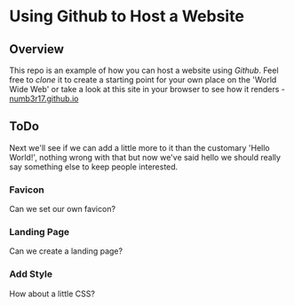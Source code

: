 # Using Github to Host a Website

## Overview

This repo is an example of how you can host a website using *Github*. Feel free to *clone* it to create a starting point for your own place on the 'World Wide Web' or take a look at this site in your browser to see how it renders - [numb3r17.github.io](https://numb3r17.github.io)

## ToDo

Next we'll see if we can add a little more to it than the customary 'Hello World!', nothing wrong with that but now we've said hello we should really say something else to keep people interested.

### Favicon

Can we set our own favicon?

### Landing Page

Can we create a landing page?

### Add Style

How about a little CSS?
